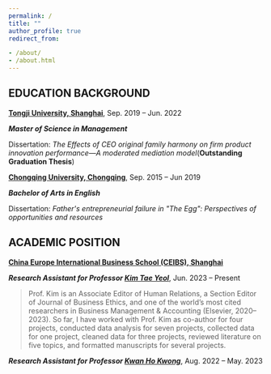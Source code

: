 ```yaml
---
permalink: /
title: ""
author_profile: true
redirect_from:

- /about/
- /about.html
---
```


## EDUCATION BACKGROUND

**[Tongji University, Shanghai](https://en.tongji.edu.cn/)**, Sep. 2019 – Jun. 2022

***Master of Science in Management***

Dissertation: *The Effects of CEO original family harmony on firm product innovation performance—A moderated mediation model*(**Outstanding Graduation Thesis**)

**[Chongqing University, Chongqing](https://english.cqu.edu.cn/)**, Sep. 2015 – Jun 2019

***Bachelor of Arts in English***

Dissertation: *Father's entrepreneurial failure in "The Egg": Perspectives of opportunities and resources*

## ACADEMIC POSITION

**[China Europe International Business School (CEIBS), Shanghai](https://www.ceibs.edu/)**

***Research Assistant for Professor [Kim Tae Yeol](https://scholar.google.com/citations?user=2Z7Vb4kAAAAJ&hl=en&oi=ao)***, Jun. 2023 – Present

> Prof. Kim is an Associate Editor of Human Relations, a Section Editor of Journal of Business Ethics, and one of the world’s most cited researchers in Business Management & Accounting (Elsevier, 2020–2023). So far, I have worked with Prof. Kim as co-author for four projects, conducted data analysis for seven projects, collected data for one project, cleaned data for three projects, reviewed literature on five topics, and formatted manuscripts for several projects.

***Research Assistant for Professor [Kwan Ho Kwong](https://scholar.google.com/citations?user=l9zGlTYAAAAJ&hl=en&oi=ao)***, Aug. 2022 – May. 2023


